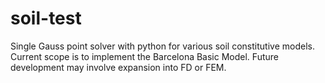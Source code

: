 # soil-test
Single Gauss point solver with python for various soil constitutive models. Current scope is to implement the Barcelona Basic Model. Future development may involve expansion into FD or FEM.

